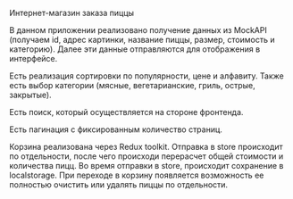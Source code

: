Интернет-магазин заказа пиццы

В данном приложении реализовано получение данных из MockAPI (получаем id, адрес картинки, название пиццы, размер, стоимость и категорию). Далее эти данные отправляются для отображения в интерфейсе.

Есть реализация сортировки по популярности, цене и алфавиту. Также есть выбор категории (мясные, вегетарианские, гриль, острые, закрытые).

Есть поиск, который осуществляется на стороне фронтенда.

Есть пагинация с фиксированным количество страниц.

Корзина реализована через Redux toolkit. Отправка в store происходит по отдельности, после чего происходи перерасчет общей стоимости и количества пицц. Во время отправки в store, происходит сохранение в localstorage. При переходе в корзину появляется возможность ее полностью очистить или удалять пиццы по отдельности. 
